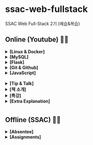 # ssac-web-fullstack

SSAC Web Full-Stack 2기 (예습&복습)

## Online (Youtube) 🚴‍♀️

<details>
  <summary> <strong> [Linux & Docker] </strong> </summary>

> - [x] [Linux 01 - 리눅스 기초](https://github.com/ding-co/ssac-web-fullstack/blob/main/Note/Linux/Linux-basic/Linux01.md)

> - [ ] [Linux 02 - vi 에디터](https://github.com/ding-co/ssac-web-fullstack/blob/main/Note/Linux/Linux-basic/Linux02.md)

> - [ ] [Linux 03 - python, telnet, putty, git 설치](https://github.com/ding-co/ssac-web-fullstack/blob/main/Note/Linux/Linux-basic/Linux03.md)

> - [ ] [Linux 04 - 도커에서 리눅스 컨테이너 구동 팁](https://github.com/ding-co/ssac-web-fullstack/blob/main/Note/Linux/Linux-basic/Linux04.md)

> - [ ] [Linux 05 - Shell Script & Cron](https://github.com/ding-co/ssac-web-fullstack/blob/main/Note/Linux/Linux-basic/Linux05.md)

<br/>

> - [ ] [Docker 01 - 도커 개념](https://github.com/ding-co/ssac-web-fullstack/blob/main/Note/Docker/Docker-basic/Docker01.md)

> - [ ] [Docker 02 - 도커 설치하기](https://github.com/ding-co/ssac-web-fullstack/blob/main/Note/Docker/Docker-basic/Docker02.md)

> - [ ] [Docker 03 - 도커 기본 명령어](https://github.com/ding-co/ssac-web-fullstack/blob/main/Note/Docker/Docker-basic/Docker03.md)

> - [ ] [Docker 04 - 오라클, MySQL 설치](https://github.com/ding-co/ssac-web-fullstack/blob/main/Note/Docker/Docker-basic/Docker04.md)

<br/>

> - [x] [풀스택#1 - Linux, Cloud, Serverless 소개](https://github.com/ding-co/ssac-web-fullstack/blob/main/Note/Linux/Linux-full-stack/Linux-full-stack01.md)

> - [x] [풀스택#2 - NCP(Naver Cloud Platform) CentOS 서버 생성 및 설정](https://github.com/ding-co/ssac-web-fullstack/blob/main/Note/Linux/Linux-full-stack/Linux-full-stack02.md)

> - [x] [풀스택#3 - Linux CentOS7에 Nginx 웹서버 설치하기](https://github.com/ding-co/ssac-web-fullstack/blob/main/Note/Linux/Linux-full-stack/Linux-full-stack03.md)

> - [x] [풀스택#4 - Linux 서버에 Volta, node, pm2, python 설치](https://github.com/ding-co/ssac-web-fullstack/blob/main/Note/Linux/Linux-full-stack/Linux-full-stack04.md)

> - [x] [풀스택#5 - CentOS7에 MySQL8 설치](https://github.com/ding-co/ssac-web-fullstack/blob/main/Note/Linux/Linux-full-stack/Linux-full-stack05.md)

> - [x] [풀스택#6 - Nginx 셋팅 및 무료 HTTPS 인증서 설치](https://github.com/ding-co/ssac-web-fullstack/blob/main/Note/Linux/Linux-full-stack/Linux-full-stack06.md)

> - [x] [풀스택#7 - docker image 만들기 1](https://github.com/ding-co/ssac-web-fullstack/blob/main/Note/Linux/Linux-full-stack/Linux-full-stack07.md)

> - [x] [풀스택#8 - docker image 만들기 2](https://github.com/ding-co/ssac-web-fullstack/blob/main/Note/Linux/Linux-full-stack/Linux-full-stack08.md)

> - [x] [풀스택#9 - docker image 만들기 정리](https://github.com/ding-co/ssac-web-fullstack/blob/main/Note/Linux/Linux-full-stack/Linux-full-stack09.md)

> - [x] [풀스택#10 - Linux 명령어와 쉘 스크립트 1](https://github.com/ding-co/ssac-web-fullstack/blob/main/Note/Linux/Linux-full-stack/Linux-full-stack10.md)

> - [x] [풀스택#11 - Linux 명령어와 쉘 스크립트 2](https://github.com/ding-co/ssac-web-fullstack/blob/main/Note/Linux/Linux-full-stack/Linux-full-stack11.md)

> - [x] [풀스택#12 - 실무에서 꼭 필요한 기술 1](https://github.com/ding-co/ssac-web-fullstack/blob/main/Note/Linux/Linux-full-stack/Linux-full-stack12.md)

> - [x] [풀스택#13 - 실무에서 꼭 필요한 기술 2](https://github.com/ding-co/ssac-web-fullstack/blob/main/Note/Linux/Linux-full-stack/Linux-full-stack13.md)

<br/>

> - [x] [Tip#1 - 쉘 스크립트에 프로다운 우아한 옵션 주기](https://github.com/ding-co/ssac-web-fullstack/blob/main/Note/Linux/Linux-tip/Linux-tip01.md)

> - [x] [Tip#2 - 쉘 스크립트를 시스템 명령으로 등록](https://github.com/ding-co/ssac-web-fullstack/blob/main/Note/Linux/Linux-tip/Linux-tip02.md)

</details>

<details>

  <summary> <strong> [MySQL] </strong> </summary>

> - [x] [MySQL 01 - Database 및 User 생성](https://github.com/ding-co/ssac-web-fullstack/blob/main/Note/MySQL/MySQL-basic/MySQL01.md)

> - [x] [MySQL 02 - Table 생성, 한글 설정, Session 개념](https://github.com/ding-co/ssac-web-fullstack/blob/main/Note/MySQL/MySQL-basic/MySQL02.md)

> - [x] [MySQL 03 - Table Altering, Sample Data 자동 등록](https://github.com/ding-co/ssac-web-fullstack/blob/main/Note/MySQL/MySQL-basic/MySQL03.md)

> - [x] [MySQL 04 - Insert, Select, Update, Delete 문](https://github.com/ding-co/ssac-web-fullstack/blob/main/Note/MySQL/MySQL-basic/MySQL04.md)

> - [x] [MySQL 05 - 관계(Foreign Key)와 index의 개념](https://github.com/ding-co/ssac-web-fullstack/blob/main/Note/MySQL/MySQL-basic/MySQL05.md)

> - [x] [MySQL 06 - Join Tables 테이블 조인하기](https://github.com/ding-co/ssac-web-fullstack/blob/main/Note/MySQL/MySQL-basic/MySQL06.md)

> - [x] [MySQL 07 - 내장함수와 트랜잭션](https://github.com/ding-co/ssac-web-fullstack/blob/main/Note/MySQL/MySQL-basic/MySQL07.md)

> - [ ] [MySQL 08 - 연습문제 풀이](https://github.com/ding-co/ssac-web-fullstack/blob/main/Note/MySQL/MySQL-basic/MySQL08.md)

> - [ ] [MySQL 09 - 뷰와 트리거, UNION, @rownum](https://github.com/ding-co/ssac-web-fullstack/blob/main/Note/MySQL/MySQL-basic/MySQL09.md)

> - [ ] [MySQL 10 - Stored Function & Procedure](https://github.com/ding-co/ssac-web-fullstack/blob/main/Note/MySQL/MySQL-basic/MySQL10.md)

> - [ ] [MySQL 11 - Cursor를 이용한 프로시저 작성](https://github.com/ding-co/ssac-web-fullstack/blob/main/Note/MySQL/MySQL-basic/MySQL11.md)

> - [ ] [MySQL 12 - View, Trigger, Function, Procedure 최종 평가 문제 풀이](https://github.com/ding-co/ssac-web-fullstack/blob/main/Note/MySQL/MySQL-basic/MySQL12.md)

> - [ ] [MySQL 13 - Backup & Restore](https://github.com/ding-co/ssac-web-fullstack/blob/main/Note/MySQL/MySQL-basic/MySQL13.md)

<br/>

> - [x] [풀스택#14 - MySQL 샘플 데이터 생성](https://github.com/ding-co/ssac-web-fullstack/blob/main/Note/MySQL/MySQL-full-stack/MySQL-full-stack14.md)

> - [x] [풀스택#15 - MySQL DCL, DDL](https://github.com/ding-co/ssac-web-fullstack/blob/main/Note/MySQL/MySQL-full-stack/MySQL-full-stack15.md)

> - [x] [풀스택#16 - MySQL DML, TCL](https://github.com/ding-co/ssac-web-fullstack/blob/main/Note/MySQL/MySQL-full-stack/MySQL-full-stack16.md)

> - [ ] [풀스택#17 - Mysql View, Trigger, Function, Procedure](https://github.com/ding-co/ssac-web-fullstack/blob/main/Note/MySQL/MySQL-full-stack/MySQL-full-stack17.md)

> - [ ] [풀스택#18 - MySQL 유용한 내장 함수](https://github.com/ding-co/ssac-web-fullstack/blob/main/Note/MySQL/MySQL-full-stack/MySQL-full-stack18.md)

> - [ ] [풀스택#19 - MySQL With - CTE로 복잡한 쿼리 쉽게 코딩](https://github.com/ding-co/ssac-web-fullstack/blob/main/Note/MySQL/MySQL-full-stack/MySQL-full-stack19.md)

> - [ ] [풀스택#20 - MySQL 편리한 윈도우 함수 사용](https://github.com/ding-co/ssac-web-fullstack/blob/main/Note/MySQL/MySQL-full-stack/MySQL-full-stack20.md)

> - [ ] [풀스택#21 - MySQL JSON 데이터 타입 사용](https://github.com/ding-co/ssac-web-fullstack/blob/main/Note/MySQL/MySQL-full-stack/MySQL-full-stack21.md)

> - [x] [풀스택#22 - MySQL 데이터 모델 설계, 실무 프로젝트 시작 및 설계](https://github.com/ding-co/ssac-web-fullstack/blob/main/Note/MySQL/MySQL-full-stack/MySQL-full-stack22.md)

> - [ ] [풀스택#23 - MySQL X DevApI를 이용한 NoSQL 구현 및 채팅 데이터 모델 구성](https://github.com/ding-co/ssac-web-fullstack/blob/main/Note/MySQL/MySQL-full-stack/MySQL-full-stack23.md)

> - [ ] [풀스택#24 - MySQL 성능 향상 기법 (인덱스, Full text search, partition)](https://github.com/ding-co/ssac-web-fullstack/blob/main/Note/MySQL/MySQL-full-stack/MySQL-full-stack24.md)

> - [ ] [풀스택#25 - MySQL 실무에서 가장 중요한 기술 (백업, 복구, 이관, 리플리케이션)](https://github.com/ding-co/ssac-web-fullstack/blob/main/Note/MySQL/MySQL-full-stack/MySQL-full-stack25.md)

<br/>

> - [ ] [Tip#1 - MySQL Drop table with Foreign Key](https://github.com/ding-co/ssac-web-fullstack/blob/main/Note/MySQL/MySQL-tip/MySQL-tip01.md)

> - [ ] [Tip#2 - MySQL rollup 과 pivot](https://github.com/ding-co/ssac-web-fullstack/blob/main/Note/MySQL/MySQL-tip/MySQL-tip02.md)

> - [ ] [Tip#3 - Linux, MySQL 오라클 클라우드 무료 서버 사용하기](https://github.com/ding-co/ssac-web-fullstack/blob/main/Note/MySQL/MySQL-tip/MySQL-tip03.md)

</details>

<details>
  <summary> <strong> [Flask] </strong> </summary>

> - [x] [풀스택#26 Flask 실무 - 설치, VS Code 세팅, 디버깅, 테스트](https://github.com/ding-co/ssac-web-fullstack/blob/main/Note/Flask/Flask-full-stack/Flask-full-stack26.md)

</details>

<details>
  <summary> <strong> [Git & Github] </strong> </summary>

> - [x] [Git with Github 01 - Git 시작](https://github.com/ding-co/ssac-web-fullstack/blob/main/Note/Git&Github/Git&Github-basic/Git&Github01.md)

> - [x] [Git with Github 02 - Reset, Revert & Merge](https://github.com/ding-co/ssac-web-fullstack/blob/main/Note/Git&Github/Git&Github-basic/Git&Github02.md)

> - [x] [Git with Github 03 - Git Branch](https://github.com/ding-co/ssac-web-fullstack/blob/main/Note/Git&Github/Git&Github-basic/Git&Github03.md)

> - [x] [Git with Github 04 - 총정리](https://github.com/ding-co/ssac-web-fullstack/blob/main/Note/Git&Github/Git&Github-basic/Git&Github04.md)

<br/>

> - [ ] [풀스택#27 Git 실무 01 - rebase, fork & pull request etc.](https://github.com/ding-co/ssac-web-fullstack/blob/main/Note/Git&Github/Git&Github-full-stack/Git&Github-full-stack27.md)

> - [ ] [풀스택#28 Git 실무 02 - Git Flow 개념 및 실제 사례](https://github.com/ding-co/ssac-web-fullstack/blob/main/Note/Git&Github/Git&Github-full-stack/Git&Github-full-stack28.md)

> - [ ] [풀스택#29 Git 실무 03 - Git Trouble Shooting](https://github.com/ding-co/ssac-web-fullstack/blob/main/Note/Git&Github/Git&Github-full-stack/Git&Github-full-stack29.md)

<br/>

> - [x] [Tip#1 - Github Branch 사용법](https://github.com/ding-co/ssac-web-fullstack/blob/main/Note/Git&Github/Git&Github-tip/Git&Github-tip01.md)

</details>

<details>
  <summary> <strong> [JavaScript] </strong> </summary>

> - [x] [풀스택#1 - JS 제대로 배우기 소개](https://github.com/ding-co/ssac-web-fullstack/blob/main/Note/JavaScript/JavaScript-full-stack/JavaScript-full-stack01.md)

> - [ ] [풀스택#2 - JS VSCode 세팅, 유용한 Extension 설치, 단축키](https://github.com/ding-co/ssac-web-fullstack/blob/main/Note/JavaScript/JavaScript-full-stack/JavaScript-full-stack02.md)

> - [x] [풀스택#3 - JS 변수, 상수, 데이터 타입, 호이스팅, 스코프 체인](https://github.com/ding-co/ssac-web-fullstack/blob/main/Note/JavaScript/JavaScript-full-stack/JavaScript-full-stack03.md)

> - [x] [풀스택#4 - 변수와 함수의 호이스팅이란?](https://github.com/ding-co/ssac-web-fullstack/blob/main/Note/JavaScript/JavaScript-full-stack/JavaScript-full-stack04.md)

> - [x] [풀스택#12 - 클래스](https://github.com/ding-co/ssac-web-fullstack/blob/main/Note/JavaScript/JavaScript-full-stack/JavaScript-full-stack12.md)

> - [ ] [풀스택#13 - 배열1](https://github.com/ding-co/ssac-web-fullstack/blob/main/Note/JavaScript/JavaScript-full-stack/JavaScript-full-stack13.md)

> - [ ] [풀스택#14 - 배열2](https://github.com/ding-co/ssac-web-fullstack/blob/main/Note/JavaScript/JavaScript-full-stack/JavaScript-full-stack14.md)

> - [x] [풀스택#15 - Number & Math](https://github.com/ding-co/ssac-web-fullstack/blob/main/Note/JavaScript/JavaScript-full-stack/JavaScript-full-stack15.md)

</details>

<br/>

<details>
  <summary> <strong> [Tip & Talk] </strong> </summary>

> - [x] [Tip & Talk 01 - 왜 풀스택인가? (개발자 커리어 패스)](https://github.com/ding-co/ssac-web-fullstack/blob/main/Note/Tip&Talk/Tip&Talk01.md)

> - [x] [Tip & Talk 02 - 변수 선언과 GC의 원리](https://github.com/ding-co/ssac-web-fullstack/blob/main/Note/Tip&Talk/Tip&Talk02.md)

> - [x] [Tip & Talk 03 - null과 undefined 값의 메모리 할당](https://github.com/ding-co/ssac-web-fullstack/blob/main/Note/Tip&Talk/Tip&Talk03.md)

> - [ ] [Tip & Talk 04 - JS의 역사와 프로그래밍 언어의 트렌드와 역사](https://github.com/ding-co/ssac-web-fullstack/blob/main/Note/Tip&Talk/Tip&Talk04.md)

> - [x] [Tip & Talk 05 - SW 공학 옵저버 패턴, MVC 패턴](https://github.com/ding-co/ssac-web-fullstack/blob/main/Note/Tip&Talk/Tip&Talk05.md)

> - [ ] [Tip & Talk 06 - OOP ~ TS interface](https://github.com/ding-co/ssac-web-fullstack/blob/main/Note/Tip&Talk/Tip&Talk06.md)

> - [ ] [Tip & Talk 07 - 오버라이딩, 디스트럭쳐링 etc.](https://github.com/ding-co/ssac-web-fullstack/blob/main/Note/Tip&Talk/Tip&Talk07.md)

> - [x] [Tip & Talk 08 - Strict mode, ESLint etc.](https://github.com/ding-co/ssac-web-fullstack/blob/main/Note/Tip&Talk/Tip&Talk08.md)

> - [x] [Tip & Talk 09 - this etc.](https://github.com/ding-co/ssac-web-fullstack/blob/main/Note/Tip&Talk/Tip&Talk09.md)

> - [ ] [Tip & Talk 10 - 실행 컨텍스트](https://github.com/ding-co/ssac-web-fullstack/blob/main/Note/Tip&Talk/Tip&Talk10.md)

> - [ ] [Tip & Talk 11 - 클로저](https://github.com/ding-co/ssac-web-fullstack/blob/main/Note/Tip&Talk/Tip&Talk11.md)

</details>

<details>
  <summary> <strong> [책 소개] </strong> </summary>

> - [x] [책 소개 - 프로그래밍 공부는 책으로 하자?](https://github.com/ding-co/ssac-web-fullstack/blob/main/Note/Book/Book.md)

> - [ ] [책 소개 - 모던 자바스크립트 Deep Dive 1부](https://github.com/ding-co/ssac-web-fullstack/blob/main/Note/Book/Deep-dive01.md)

</details>

<details>
  <summary> <strong> [특강] </strong> </summary>

> - [x] [2022 카카오 신입 개발자 블라인드 채용](https://github.com/ding-co/ssac-web-fullstack/blob/main/Note/Special/Kakao-2022.md)

</details>

<details>
  <summary> <strong> [Extra Explanation] </strong> </summary>

> - [x] [원시타입이 불변성인 이유](https://github.com/ding-co/ssac-web-fullstack/blob/main/Note/Extra/Extra01.md)

> - [x] [WAS와 WS의 차이점](https://github.com/ding-co/ssac-web-fullstack/blob/main/Note/Extra/Extra02.md)

> - [ ] [콜백함수란?](https://github.com/ding-co/ssac-web-fullstack/blob/main/Note/Extra/Extra03.md)

> - [ ] [let 호이스팅](https://github.com/ding-co/ssac-web-fullstack/blob/main/Note/Extra/Extra04.md)

> - [ ] [Object의 깊은 복사 vs. 얕은 복사](https://github.com/ding-co/ssac-web-fullstack/blob/main/Note/Extra/Extra05.md)

</details>

#

## Offline (SSAC) 👨‍💻

<details>
  <summary> <strong> [Absentee] </strong> </summary>

> - [x] [Daemon, Packet, Charset, SSH, HTTPS 그리고 라떼는?](https://github.com/ding-co/ssac-web-fullstack/blob/main/Note/Offline/Offline01.md)

> - [x] [실무 스터디 팁, 인터넷 원리, 네트워크, 도커, 클라우드](https://github.com/ding-co/ssac-web-fullstack/blob/main/Note/Offline/Offline02.md)

> - [x] [NCP 접속용 IP와 공인 IP의 차이](https://github.com/ding-co/ssac-web-fullstack/blob/main/Note/Offline/Offline03.md)

> - [x] [프로그래밍 기초 이론 공부 순서와 요령](https://github.com/ding-co/ssac-web-fullstack/blob/main/Note/Offline/Offline04.md)

</details>

<details>
  <summary> <strong> [Assignments] </strong> </summary>

> - [x] [Assignment - Shell Script](https://github.com/ding-co/ssac-web-fullstack/blob/main/Assignment/week02_08-14/ding-co.md)

> - [x] [Assignment - JavaScript01](https://github.com/ding-co/ssac-web-fullstack/blob/main/Assignment/week03_08-21/ding-co.md)

> - [x] [Assignment - JavaScript02](https://github.com/ding-co/ssac-web-fullstack/blob/main/Assignment/compose_es5/ding-co.md)

</details>

#
